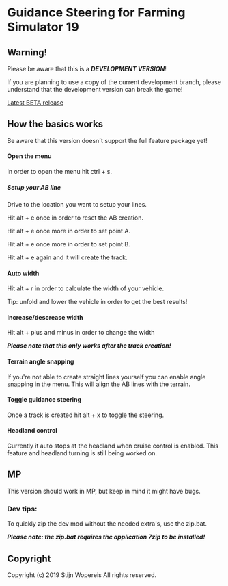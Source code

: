 # Guidance Steering for Farming Simulator 19

## Warning!
Please be aware that this is a ***DEVELOPMENT VERSION***!

If you are planning to use a copy of the current development branch, please understand that the development version can break the game!

[Latest BETA release](https://github.com/stijnwop)

## How the basics works
Be aware that this version doesn´t support the full feature package yet!

#### Open the menu
In order to open the menu hit ctrl + s.

##### Setup your AB line
Drive to the location you want to setup your lines.

Hit alt + e once in order to reset the AB creation.

Hit alt + e once more in order to set point A.

Hit alt + e once more in order to set point B.

Hit alt + e again and it will create the track.

#### Auto width
Hit alt + r in order to calculate the width of your vehicle.

Tip: unfold and lower the vehicle in order to get the best results!

#### Increase/descrease width
Hit alt + plus and minus in order to change the width

***_Please note that this only works after the track creation!_***

#### Terrain angle snapping
If you're not able to create straight lines yourself you can enable angle snapping in the menu. This will align the AB lines with the terrain.

#### Toggle guidance steering
Once a track is created hit alt + x to toggle the steering.

#### Headland control
Currently it auto stops at the headland when cruise control is enabled. This feature and headland turning is still being worked on.

## MP
This version should work in MP, but keep in mind it might have bugs.

### Dev tips:
To quickly zip the dev mod without the needed extra's, use the zip.bat. 

***_Please note: the zip.bat requires the application 7zip to be installed!_***

## Copyright
Copyright (c) 2019 Stijn Wopereis
All rights reserved.